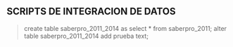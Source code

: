 ## SCRIPTS DE INTEGRACION DE DATOS
>create table saberpro_2011_2014 as select * from saberpro_2011;
>alter table saberpro_2011_2014 add prueba text;
